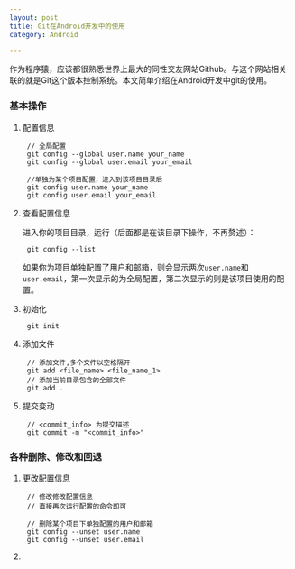 ```yaml
---
layout: post
title: Git在Android开发中的使用
category: Android

---
```


作为程序猿，应该都很熟悉世界上最大的同性交友网站Github。与这个网站相关联的就是Git这个版本控制系统。本文简单介绍在Android开发中git的使用。


### 基本操作
1. 配置信息
        
        // 全局配置
		git config --global user.name your_name
		git config --global user.email your_email
		
		//单独为某个项目配置，进入到该项目目录后
		git config user.name your_name
		git config user.email your_email

2. 查看配置信息

	进入你的项目目录，运行（后面都是在该目录下操作，不再赘述）：
	
		git config --list
		
	如果你为项目单独配置了用户和邮箱，则会显示两次`user.name`和`user.email`，第一次显示的为全局配置，第二次显示的则是该项目使用的配置。
	
3. 初始化

		git init

4. 添加文件
		
		// 添加文件,多个文件以空格隔开 
		git add <file_name> <file_name_1>
		// 添加当前目录包含的全部文件
		git add .

5. 提交变动

		// <commit_info> 为提交描述
		git commit -m "<commit_info>"
	
	
		
		
		
### 各种删除、修改和回退
1. 更改配置信息
    
    	// 修改修改配置信息
    	// 直接再次运行配置的命令即可
    	
    	// 删除某个项目下单独配置的用户和邮箱
    	git config --unset user.name
    	git config --unset user.email
    	
2.  
   
   
   
   
   
   
   
   
   
   
   
   
   
   
   
   
   
   
   
   
   
   
   
   
   
   
		
	